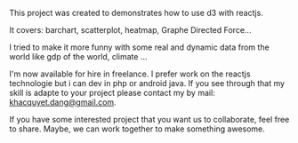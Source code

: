 This project was created to demonstrates how to use d3 with reactjs.

It covers: barchart,  scatterplot, heatmap, Graphe Directed Force...

I tried to make it more funny with some real and dynamic data from the world like gdp of the world, climate ...

I'm now available for hire in freelance. I prefer work on the reactjs technologie but i can dev in php or android java. If you see through that my skill is adapte to your project please contact my by mail: khacquyet.dang@gmail.com.

If you have some interested project that you want us to collaborate, feel free to share. Maybe, we can work together to make something awesome.

